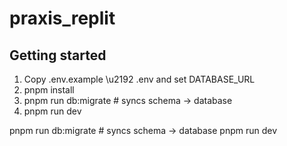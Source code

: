 # praxis_replit

## Getting started

1. Copy .env.example \u2192 .env and set DATABASE_URL
2. pnpm install
3. pnpm run db:migrate   # syncs schema → database
4. pnpm run dev

pnpm run db:migrate   # syncs schema → database
pnpm run dev
